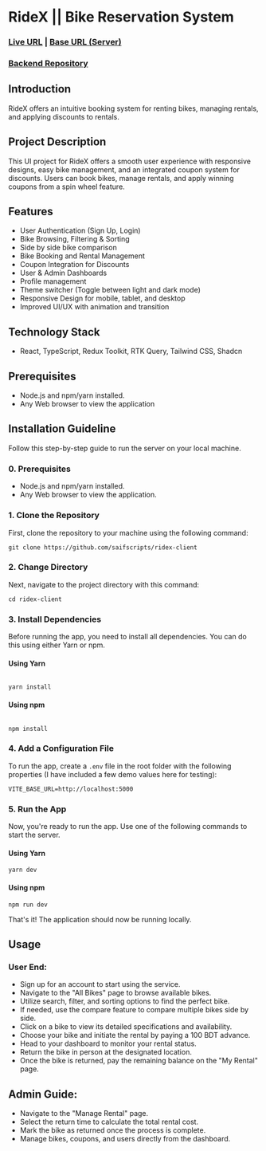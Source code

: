 # RideX || Bike Reservation System

### [Live URL](https://ridex-alpha.vercel.app) | [Base URL (Server)](https://ridex-server.vercel.app)

### [Backend Repository](https://github.com/saifscripts/ridex-server)

## Introduction

RideX offers an intuitive booking system for renting bikes, managing rentals, and applying discounts to rentals.

## Project Description

This UI project for RideX offers a smooth user experience with responsive designs, easy bike management, and an integrated coupon system for discounts. Users can book bikes, manage rentals, and apply winning coupons from a spin wheel feature.

## Features

- User Authentication (Sign Up, Login)
- Bike Browsing, Filtering & Sorting
- Side by side bike comparison
- Bike Booking and Rental Management
- Coupon Integration for Discounts
- User & Admin Dashboards
- Profile management
- Theme switcher (Toggle between light and dark mode)
- Responsive Design for mobile, tablet, and desktop
- Improved UI/UX with animation and transition

## Technology Stack

- React, TypeScript, Redux Toolkit, RTK Query, Tailwind CSS, Shadcn

## Prerequisites

- Node.js and npm/yarn installed.
- Any Web browser to view the application

## Installation Guideline

Follow this step-by-step guide to run the server on your local machine.

### 0. Prerequisites

- Node.js and npm/yarn installed.
- Any Web browser to view the application.

### 1. Clone the Repository

First, clone the repository to your machine using the following command:

```
git clone https://github.com/saifscripts/ridex-client
```

### 2. Change Directory

Next, navigate to the project directory with this command:

```
cd ridex-client
```

### 3. Install Dependencies

Before running the app, you need to install all dependencies. You can do this using either Yarn or npm.

#### Using Yarn

```

yarn install

```

#### Using npm

```

npm install

```

### 4. Add a Configuration File

To run the app, create a `.env` file in the root folder with the following properties (I have included a few demo values here for testing):

```
VITE_BASE_URL=http://localhost:5000
```

### 5. Run the App

Now, you're ready to run the app. Use one of the following commands to start the server.

#### Using Yarn

```
yarn dev
```

#### Using npm

```
npm run dev
```

That's it! The application should now be running locally.

## Usage

### User End:

- Sign up for an account to start using the service.
- Navigate to the "All Bikes" page to browse available bikes.
- Utilize search, filter, and sorting options to find the perfect bike.
- If needed, use the compare feature to compare multiple bikes side by side.
- Click on a bike to view its detailed specifications and availability.
- Choose your bike and initiate the rental by paying a 100 BDT advance.
- Head to your dashboard to monitor your rental status.
- Return the bike in person at the designated location.
- Once the bike is returned, pay the remaining balance on the "My Rental" page.

## Admin Guide:

- Navigate to the "Manage Rental" page.
- Select the return time to calculate the total rental cost.
- Mark the bike as returned once the process is complete.
- Manage bikes, coupons, and users directly from the dashboard.
